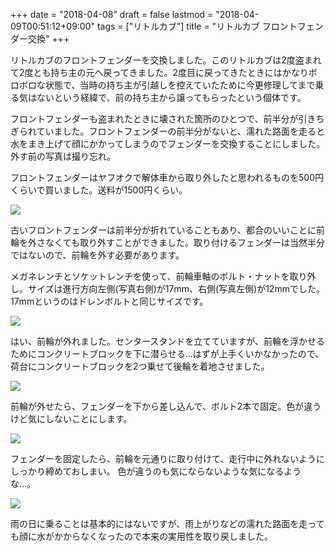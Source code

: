 +++
date = "2018-04-08"
draft = false
lastmod = "2018-04-09T00:51:12+09:00"
tags = ["リトルカブ"]
title = "リトルカブ フロントフェンダー交換"
+++



リトルカブのフロントフェンダーを交換しました。このリトルカブは2度盗まれて2度とも持ち主の元へ戻ってきました。2度目に戻ってきたときにはかなりボロボロな状態で、当時の持ち主が引越しを控えていたために今更修理してまで乗る気はないという経緯で、前の持ち主から譲ってもらったという個体です。

フロントフェンダーも盗まれたときに壊された箇所のひとつで、前半分が引きちぎられていました。フロントフェンダーの前半分がないと、濡れた路面を走ると水をまき上げて顔にかかってしまうのでフェンダーを交換することにしました。外す前の写真は撮り忘れ。

フロントフェンダーはヤフオクで解体車から取り外したと思われるものを500円くらいで買いました。送料が1500円くらい。

![](https://img.vmeta.jp/800x600/pwojmg.jpg)

古いフロントフェンダーは前半分が折れていることもあり、都合のいいことに前輪を外さなくても取り外すことができました。取り付けるフェンダーは当然半分ではないので、前輪を外す必要があります。

メガネレンチとソケットレンチを使って、前輪車軸のボルト・ナットを取り外し。サイズは進行方向左側(写真右側)が17mm、右側(写真左側)が12mmでした。17mmというのはドレンボルトと同じサイズです。

![](https://img.vmeta.jp/600x800/6hpgkf.jpg)

はい、前輪が外れました。センタースタンドを立てていますが、前輪を浮かせるためにコンクリートブロックを下に潜らせる…はずが上手くいかなかったので、荷台にコンクリートブロックを2つ乗せて後輪を着地させました。

![](https://img.vmeta.jp/800x600/g77itn.jpg)

前輪が外せたら、フェンダーを下から差し込んで、ボルト2本で固定。色が違うけど気にしないことにします。

![](https://img.vmeta.jp/600x800/j12le5.jpg)

フェンダーを固定したら、前輪を元通りに取り付けて、走行中に外れないようにしっかり締めておしまい。
色が違うのも気にならないような気になるような…。

![](https://img.vmeta.jp/800x600/ur4s8u.jpg)

雨の日に乗ることは基本的にはないですが、雨上がりなどの濡れた路面を走っても顔に水がかからなくなったので本来の実用性を取り戻しました。

